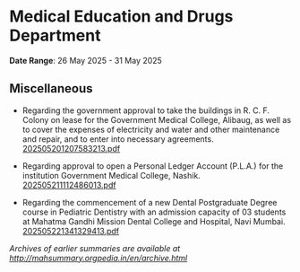 # Medical Education and Drugs Department

**Date Range**: 26 May 2025 - 31 May 2025


## Miscellaneous
- Regarding the government approval to take the buildings in R. C. F. Colony on lease for the Government Medical College, Alibaug, as well as to cover the expenses of electricity and water and other maintenance and repair, and to enter into necessary agreements.\
  [202505201207583213.pdf](https://gr.maharashtra.gov.in/Site/Upload/Government%20Resolutions/English/202505201207583213.pdf)

- Regarding approval to open a Personal Ledger Account (P.L.A.) for the institution Government Medical College, Nashik.\
  [202505211112486013.pdf](https://gr.maharashtra.gov.in/Site/Upload/Government%20Resolutions/English/202505211112486013.pdf)

- Regarding the commencement of a new Dental Postgraduate Degree course in Pediatric Dentistry with an admission capacity of 03 students at Mahatma Gandhi Mission Dental College and Hospital, Navi Mumbai.\
  [202505221341329413.pdf](https://gr.maharashtra.gov.in/Site/Upload/Government%20Resolutions/English/202505221341329413.pdf)


*Archives of earlier summaries are available at http://mahsummary.orgpedia.in/en/archive.html*